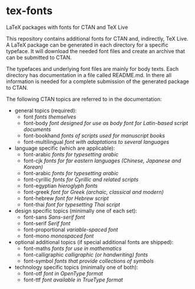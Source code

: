 tex-fonts
=========

LaTeX packages with fonts for CTAN and TeX Live

This repository contains additional fonts for CTAN and, indirectly, TeX Live. A LaTeX package can be generated in each directory for a specific typeface. It will download the needed font files and create an archive that can be submitted to CTAN.

The typefaces and underlying font files are mainly for body texts. Each directory has documentation in a file called README.md. In there all information is needed for a complete submission of the generated package to CTAN.

The following CTAN topics are referred to in the documentation:
* general topics (required):
  * font _fonts them­selves_
  * font-body _font de­signed for use as body font for Latin-based script documents_
  * font-bookhand _fonts of scripts used for manuscript books_
  * font-multilingual _font with adaptations to several languages_
* language specific (which are applicable):
  * font-arabic _fonts for type­setting arabic_
  * font-cjk _fonts for far eastern languages (Chinese, Japanese and Korean)_
  * font-arabic _fonts for type­setting arabic_
  * font-cyrillic _fonts for Cyrillic and related scripts_
  * font-egyptian _hieroglyph fonts_
  * font-greek _font for Greek (archaic, classical and modern)_
  * font-hebrew _font for Hebrew script_
  * font-thai _font for type­setting Thai script_
* design specific topics (minimally one of each set):
  * font-sans _Sans-serif font_
  * font-serif _Serif font_
  * font-proportional _variable-spaced font_
  * font-mono _monospaced font_
* optional additional topics (if special additional fonts are shipped):
  * font-maths _fonts for use in mathematics_
  * font-calligraphic _calligraphic (or hand­writing) fonts_ 
  * font-symbol _fonts that provide collections of symbols_
* technology specific topics (minimally one of both):
  * font-otf _font in OpenType format_
  * font-ttf _font available in TrueType format_
